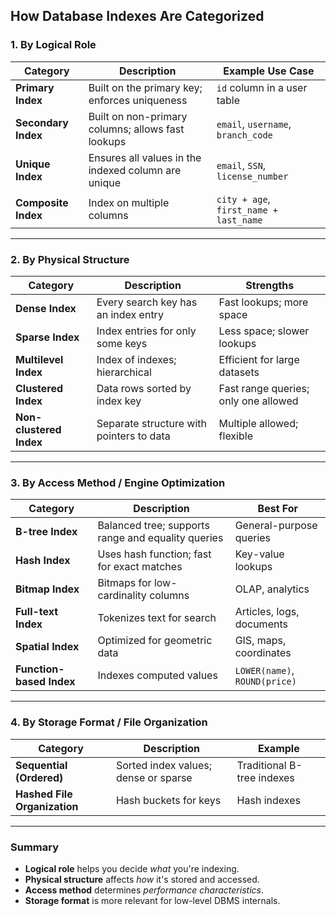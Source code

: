 ## How Database Indexes Are Categorized

### 1. **By Logical Role**

| Category           | Description                                           | Example Use Case                     |
|--------------------|-------------------------------------------------------|--------------------------------------|
| **Primary Index**   | Built on the primary key; enforces uniqueness         | `id` column in a user table          |
| **Secondary Index** | Built on non-primary columns; allows fast lookups    | `email`, `username`, `branch_code`   |
| **Unique Index**    | Ensures all values in the indexed column are unique  | `email`, `SSN`, `license_number`     |
| **Composite Index** | Index on multiple columns                            | `city + age`, `first_name + last_name` |

---

### 2. **By Physical Structure**

| Category           | Description                                           | Strengths                            |
|--------------------|-------------------------------------------------------|--------------------------------------|
| **Dense Index**     | Every search key has an index entry                  | Fast lookups; more space             |
| **Sparse Index**    | Index entries for only some keys                     | Less space; slower lookups           |
| **Multilevel Index**| Index of indexes; hierarchical                       | Efficient for large datasets         |
| **Clustered Index** | Data rows sorted by index key                        | Fast range queries; only one allowed |
| **Non-clustered Index** | Separate structure with pointers to data         | Multiple allowed; flexible           |

---

### 3. **By Access Method / Engine Optimization**

| Category           | Description                                           | Best For                             |
|--------------------|-------------------------------------------------------|--------------------------------------|
| **B-tree Index**    | Balanced tree; supports range and equality queries   | General-purpose queries              |
| **Hash Index**      | Uses hash function; fast for exact matches           | Key-value lookups                    |
| **Bitmap Index**    | Bitmaps for low-cardinality columns                  | OLAP, analytics                      |
| **Full-text Index** | Tokenizes text for search                            | Articles, logs, documents            |
| **Spatial Index**   | Optimized for geometric data                         | GIS, maps, coordinates               |
| **Function-based Index** | Indexes computed values                        | `LOWER(name)`, `ROUND(price)`        |

---

### 4. **By Storage Format / File Organization**

| Category           | Description                                           | Example                              |
|--------------------|-------------------------------------------------------|--------------------------------------|
| **Sequential (Ordered)** | Sorted index values; dense or sparse           | Traditional B-tree indexes           |
| **Hashed File Organization** | Hash buckets for keys                     | Hash indexes                         |

---

### Summary

- **Logical role** helps you decide *what* you're indexing.
- **Physical structure** affects *how* it's stored and accessed.
- **Access method** determines *performance characteristics*.
- **Storage format** is more relevant for low-level DBMS internals.
